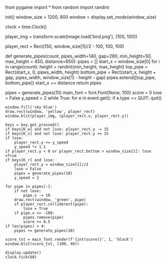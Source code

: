 from pygame import *
from random import randint

init()
window_size = 1200, 800
window = display.set_mode(window_size)

clock = time.Clock()

player_img = transform.scale(image.load('bird.png'), (100, 100))

player_rect = Rect(150, window_size[1]//2 - 100, 100, 100)

def generate_pipes(count, pipes_width=140, gap=280, min_height=50, max_height = 450, distance=650):
    pipes = []
    start_x = window_size[0]
    for i in range(count):
        height = randint(min_height, max_height)
        top_pipe = Rect(start_x, 0, pipes_width, height)
        bottom_pipe = Rect(start_x, height + gap, pipes_width, window_size[1] - height - gap)
        pipes.extend([top_pipe, bottom_pipe])
        start_x += distance
    return pipes

pipes = generate_pipes(10)
main_font = font.Font(None, 100)
score = 0
lose = False
y_speed = 2
while True:
    for e in event.get():
        if e.type == QUIT:
            quit()

    window.fill('sky blue')
    draw.rect(window, 'yellow', player_rect)
    window.blit(player_img, (player_rect.x, player_rect.y))

    keys = key.get_pressed()
    if keys[K_w] and not lose: player_rect.y -= 15
    if keys[K_s] and not lose: player_rect.y += 15
    if lose: 
        player_rect.y += y_speed
        y_speed *= 1.1
    if player_rect.y < 0 or player_rect.bottom > window_size[1]: lose =True
    if keys[K_r] and lose:
        player_rect.y = window_size[1]//2
        lose = False
        pipes = generate_pipes(10)
        y_speed = 2

    for pipe in pipes[:]:
        if not lose:
            pipe.x -= 10
        draw.rect(window, 'green', pipe)
        if player_rect.colliderect(pipe):
            lose = True
        if pipe.x <= -100:
            pipes.remove(pipe)
            score += 0.5
    if len(pipes) < 4:
        pipes += generate_pipes(10)

    score_txt = main_font.render(f'{int(score)}', 1, 'black')
    window.blit(score_txt, (100, 40))

    display.update()
    clock.tick(60)

